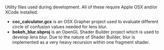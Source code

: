 Utility files used during development. All of these require Apple OSX and/or XCode installed.

- <b>coc_calculator.gcx</b> is an OSX Grapher project used to evaluate different
circle of confusion values needed for lens blur.
- <b>bokeh_blur.sbproj</b> is an OpenGL Shader Builder project which is used to
develop lens blur. Due to the nature of Shader Builder, blur is implemented as a
very heavy recursion within one fragment shader.